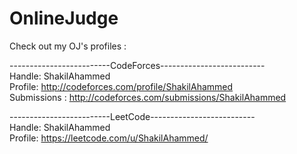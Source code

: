 # OnlineJudge

Check out my OJ's profiles : 

-------------------------CodeForces-------------------------- <br />
Handle: ShakilAhammed <br />
Profile: http://codeforces.com/profile/ShakilAhammed<br />
Submissions : http://codeforces.com/submissions/ShakilAhammed<br />


-------------------------LeetCode-------------------------- <br />
Handle: ShakilAhammed <br />
Profile: https://leetcode.com/u/ShakilAhammed/<br />

